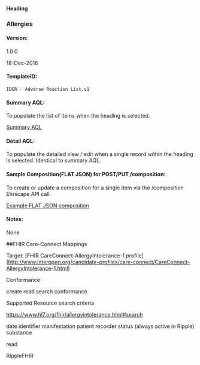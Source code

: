 #### Heading

### Allergies

#### Version:

1.0.0

18-Dec-2016

#### TemplateID:
`IDCR - Adverse Reaction List.v1`

#### Summary AQL:

To populate the list of items when the heading is selected.


[Summary AQL](./summary_detail.aql)


#### Detail AQL:
To populate the detailed view / edit when a single record within the heading is selected.
Identical to summary AQL.




#### Sample Composition(FLAT JSON) for POST/PUT /composition:

To create or update a composition for a single item via the /composition Ehrscape API call.


[Example FLAT JSON composition](./detail_FLAT.json)


#### Notes:

None


##FHIR Care-Connect Mappings

Target: [FHIR CareConnect-AllergyIntolerance-1 profile]
(http://www.interopen.org/candidate-profiles/care-connect/CareConnect-AllergyIntolerance-1.html)

Conformance

create
read
search
conformance


Supported Resource search criteria

https://www.hl7.org/fhir/allergyintolerance.html#search

date
identifier
manifestation
patient
recorder
status (always active in Ripple)
substance


read

RippleFHIR
